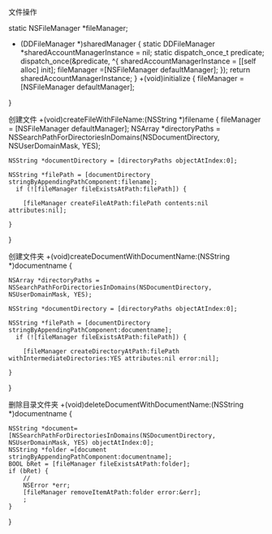 文件操作

static  NSFileManager *fileManager;

+ (DDFileManager *)sharedManager
{
    static DDFileManager *sharedAccountManagerInstance = nil;
    static dispatch_once_t predicate;
    dispatch_once(&predicate, ^{
        sharedAccountManagerInstance = [[self alloc] init];
        fileManager =[NSFileManager defaultManager];
    });
    return sharedAccountManagerInstance;
}
+(void)initialize
{
    fileManager =[NSFileManager defaultManager];

}

创建文件
+(void)createFileWithFileName:(NSString *)filename
{
  fileManager = [NSFileManager defaultManager];
    NSArray *directoryPaths = NSSearchPathForDirectoriesInDomains(NSDocumentDirectory,      NSUserDomainMask, YES);
    
    NSString *documentDirectory = [directoryPaths objectAtIndex:0];
    
    NSString *filePath = [documentDirectory stringByAppendingPathComponent:filename];
      if (![fileManager fileExistsAtPath:filePath]) {
        
        [fileManager createFileAtPath:filePath contents:nil attributes:nil];
        
    }


}

创建文件夹
+(void)createDocumentWithDocumentName:(NSString *)documentname
{

    NSArray *directoryPaths = NSSearchPathForDirectoriesInDomains(NSDocumentDirectory,      NSUserDomainMask, YES);
    
    NSString *documentDirectory = [directoryPaths objectAtIndex:0];
    
    NSString *filePath = [documentDirectory stringByAppendingPathComponent:documentname];
      if (![fileManager fileExistsAtPath:filePath]) {
        
        [fileManager createDirectoryAtPath:filePath withIntermediateDirectories:YES attributes:nil error:nil];
        
    }

}

删除目录文件夹
+(void)deleteDocumentWithDocumentName:(NSString *)documentname
{
    
    NSString *document=[NSSearchPathForDirectoriesInDomains(NSDocumentDirectory, NSUserDomainMask, YES) objectAtIndex:0];
    NSString *folder =[document stringByAppendingPathComponent:documentname];
    BOOL bRet = [fileManager fileExistsAtPath:folder];
    if (bRet) {
        //
        NSError *err;
        [fileManager removeItemAtPath:folder error:&err];
        ;
    }


}
